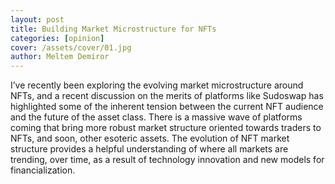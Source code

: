 ```yaml
---
layout: post
title: Building Market Microstructure for NFTs
categories: [opinion]
cover: /assets/cover/01.jpg
author: Meltem Demiror
---
```


I’ve recently been exploring the evolving market microstructure around NFTs, and a recent discussion on the merits of platforms like Sudoswap has highlighted some of the inherent tension between the current NFT audience and the future of the asset class. There is a massive wave of platforms coming that bring more robust market structure oriented towards traders to NFTs, and soon, other esoteric assets. The evolution of NFT market structure provides a helpful understanding of where all markets are trending, over time, as a result of technology innovation and new models for financialization.
